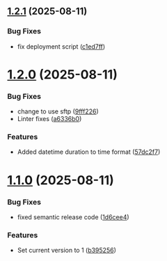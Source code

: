 ## [1.2.1](https://github.com/cerealean/bnch-dev-frontend/compare/v1.2.0...v1.2.1) (2025-08-11)


### Bug Fixes

* fix deployment script ([c1ed7ff](https://github.com/cerealean/bnch-dev-frontend/commit/c1ed7ff6fc58c907de3ab015e887854dcf11b140))

# [1.2.0](https://github.com/cerealean/bnch-dev-frontend/compare/v1.1.0...v1.2.0) (2025-08-11)


### Bug Fixes

* change to use sftp ([9fff226](https://github.com/cerealean/bnch-dev-frontend/commit/9fff226b76eda7871a981c0411ce13cd5744db62))
* Linter fixes ([a6336b0](https://github.com/cerealean/bnch-dev-frontend/commit/a6336b0a926e4dd9f6b51b81661aac67a4587c5b))


### Features

* Added datetime duration to time format ([57dc2f7](https://github.com/cerealean/bnch-dev-frontend/commit/57dc2f7f5527d8d94c4009292d1ac89124b956c5))

# [1.1.0](https://github.com/cerealean/bnch-dev-frontend/compare/v1.0.0...v1.1.0) (2025-08-11)


### Bug Fixes

* fixed semantic release code ([1d6cee4](https://github.com/cerealean/bnch-dev-frontend/commit/1d6cee4667e16dc2f797462d36738db20526a282))


### Features

* Set current version to 1 ([b395256](https://github.com/cerealean/bnch-dev-frontend/commit/b3952565b8313221e875f6ad2fd681c70c46a2b0))
